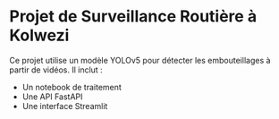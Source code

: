 
# Projet de Surveillance Routière à Kolwezi

Ce projet utilise un modèle YOLOv5 pour détecter les embouteillages à partir de vidéos. Il inclut :
- Un notebook de traitement
- Une API FastAPI
- Une interface Streamlit
